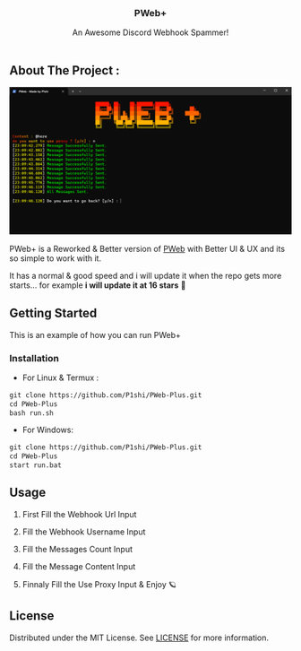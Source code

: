 <br/>
<p align="center">
  <h3 align="center">PWeb+</h3>

  <p align="center">
    An Awesome Discord Webhook Spammer!
    <br/>
    <br/>
  </p>
</p>

## About The Project :

![Screen Shot](src/img/img2.png
)


PWeb+ is a Reworked & Better version of [PWeb](https://github.com/P1shi/PWeb) with Better UI & UX and its so simple to work with it.

It has a normal & good speed and i will update it when the repo gets more starts... for example **i will update it at 16 stars** 🌟

## Getting Started

This is an example of how you can run PWeb+

### Installation

- For Linux & Termux :
```
git clone https://github.com/P1shi/PWeb-Plus.git
cd PWeb-Plus
bash run.sh
```

- For Windows:
```
git clone https://github.com/P1shi/PWeb-Plus.git
cd PWeb-Plus
start run.bat
``````

## Usage

1. First Fill the Webhook Url Input

2. Fill the Webhook Username Input

3. Fill the Messages Count Input

4. Fill the Message Content Input

5. Finnaly Fill the Use Proxy Input & Enjoy 🪐



## License

Distributed under the MIT License. See [LICENSE](https://github.com/P1shi/PWeb-Plus/blob/main/LICENSE.md) for more information.

